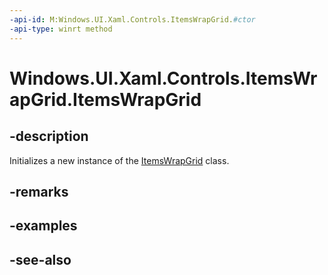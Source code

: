 ```yaml
---
-api-id: M:Windows.UI.Xaml.Controls.ItemsWrapGrid.#ctor
-api-type: winrt method
---
```


<!-- Method syntax
public ItemsWrapGrid()
-->

# Windows.UI.Xaml.Controls.ItemsWrapGrid.ItemsWrapGrid

## -description
Initializes a new instance of the [ItemsWrapGrid](itemswrapgrid.md) class.


## -remarks

## -examples

## -see-also
